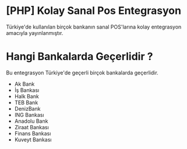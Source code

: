 [PHP] Kolay Sanal Pos Entegrasyon
========

Türkiye'de kullanılan birçok bankanın sanal POS'larına kolay entegrasyon amacıyla yayınlanmıştır.

Hangi Bankalarda Geçerlidir ?
========
Bu entegrasyon Türkiye'de geçerli birçok bankalarda geçerlidir. 
- Ak Bank
- İş Bankası
- Halk Bank
- TEB Bank
- DenizBank
- ING Bankası
- Anadolu Bank
- Ziraat Bankası
- Finans Bankası
- Kuveyt Bankası


